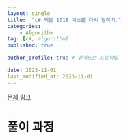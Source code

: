 ```yaml
---
layout: single
title:  "c# 백준 1018 체스판 다시 칠하기."
categories: 
    - Algorithm
tag: [c#, algorithm]
published: true

author_profile: true # 옆에뜨는 프로파일

date: 2023-11-01
last_modified_at: 2023-11-01
---
```

[문제 링크](https://www.acmicpc.net/problem/1018)

# 풀이 과정